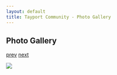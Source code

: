 ```yaml
---
layout: default
title: Tayport Community - Photo Gallery
---
```

## Photo Gallery

[prev](http://tayport.org.uk/photo/390) [next](http://tayport.org.uk/photo/392)

![ ](http://tayport.org.uk/media/391.jpg " ")


